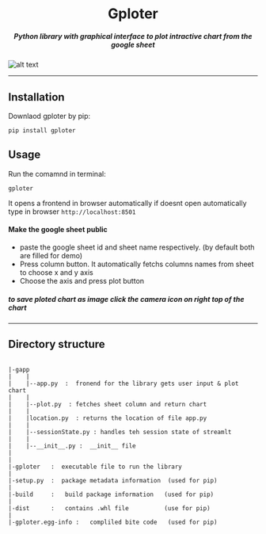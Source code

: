  <h1 align="center">Gploter </h1>
<h5 align="center">Python library with graphical interface to plot intractive chart from the google sheet</h5>

 
 ![alt text](https://github.com/spctr01/gploter/blob/main/demo.gif)
 
 -----
 ## Installation 
  Downlaod gploter by pip:
  ```
  pip install gploter
  ```
 ## Usage
 Run the comamnd in terminal:
 ```
 gploter
 ```
 It opens  a frontend in browser automatically if doesnt open automatically type in browser `http://localhost:8501`

 #### Make the google sheet public
  
 - paste the google sheet id and sheet name respectively. (by default both are filled for demo)
 - Press column button. It automatically fetchs columns names from sheet to choose x and y axis
 - Choose  the axis and press plot button
 
 ##### to save ploted chart as image click the camera icon on right top of the chart
 
 ------
 ## Directory structure
 ```
  
|-gapp
|    |
|    |--app.py  :  fronend for the library gets user input & plot chart
|    |
|    |--plot.py  : fetches sheet column and return chart
|    |
|    |location.py  : returns the location of file app.py
|    |
|    |--sessionState.py : handles teh session state of streamlt 
|    |
|    |--__init__.py :  __init__ file
|
| 
|-gploter   :  executable file to run the library 
|
|-setup.py  :  package metadata information  (used for pip)
|
|-build     :   build package information   (used for pip)
|
|-dist      :   contains .whl file          (use for pip)
|
|-gploter.egg-info :   compliled bite code   (used for pip)
 ```
 
 
